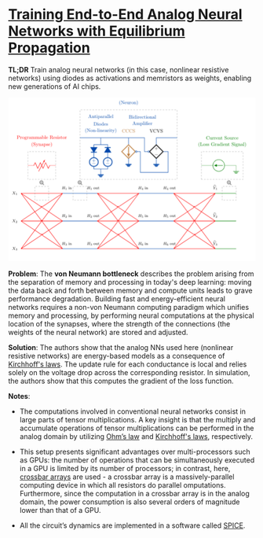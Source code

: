 # [Training End-to-End Analog Neural Networks with Equilibrium Propagation](https://arxiv.org/pdf/2006.01981.pdf)

**TL;DR** Train analog neural networks (in this case, nonlinear resistive networks) using diodes as activations and memristors as weights, enabling new generations of AI chips.

![Circuitry of an analogue neural network](../images/dnn_analog.png)

**Problem**: The **von Neumann bottleneck** describes the problem arising from the separation of memory and processing in today's deep learning: moving the data back and forth between memory and compute units leads to grave performance degradation. Building fast and energy-efficient neural networks requires a non-von Neumann computing paradigm which unifies memory and processing, by performing neural computations at the physical location of the synapses, where the strength of the connections (the weights of the neural network) are stored and adjusted. 

**Solution**: The authors show that the analog NNs used here (nonlinear resistive networks) are energy-based models as a consequence of [Kirchhoff's laws](https://en.wikipedia.org/wiki/Kirchhoff%27s_circuit_laws#Kirchhoff's_current_law). The update rule for each conductance is local and relies solely on the voltage drop across the corresponding resistor. In simulation, the authors show that this computes the gradient of the loss function.

**Notes**: 

* The computations involved in conventional neural networks consist in large parts of tensor multiplications. A key insight is that the multiply and accumulate
operations of tensor multiplications can be performed in the analog domain by utilizing [Ohm’s law](https://en.wikipedia.org/wiki/Ohm%27s_law) and [Kirchhoff's laws](https://en.wikipedia.org/wiki/Kirchhoff%27s_circuit_laws#Kirchhoff's_current_law), respectively.

* This setup presents significant advantages over multi-processors such as GPUs: the number of
operations that can be simultaneously executed in a GPU is limited by its number of processors; in
contrast, here, [crossbar arrays](https://www.nature.com/articles/s41563-019-0291-x) are used - a crossbar array is a massively-parallel computing device in which all resistors do parallel omputations. Furthermore, since the computation in a crossbar array is in the analog domain, the
power consumption is also several orders of magnitude lower than that of a GPU.

* All the circuit’s dynamics are implemented in a software called [SPICE](https://de.wikipedia.org/wiki/SPICE_(Software)).
